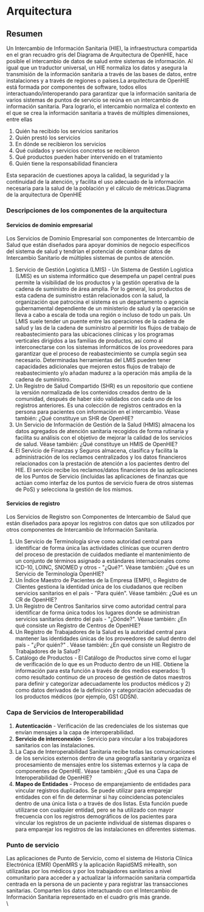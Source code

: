 # Arquitectura

## **Resumen** <a href="#resumen" id="resumen"></a>

Un Intercambio de Información Sanitaria (HIE), la infraestructura compartida en el gran recuadro gris del Diagrama de Arquitectura de OpenHIE, hace posible el intercambio de datos de salud entre sistemas de información. Al igual que un traductor universal, un HIE normaliza los datos y asegura la transmisión de la información sanitaria a través de las bases de datos, entre instalaciones y a través de regiones o países.La arquitectura de OpenHIE está formada por componentes de software, todos ellos interactuando/interoperando para garantizar que la información sanitaria de varios sistemas de puntos de servicio se reúna en un intercambio de información sanitaria. Para lograrlo, el intercambio normaliza el contexto en el que se crea la información sanitaria a través de múltiples dimensiones, entre ellas

1. Quién ha recibido los servicios sanitarios
2. Quién prestó los servicios
3. En dónde se recibieron los servicios
4. Qué cuidados y servicios concretos se recibieron
5. Qué productos pueden haber intervenido en el tratamiento
6. Quién tiene la responsabilidad financiera

Esta separación de cuestiones apoya la calidad, la seguridad y la continuidad de la atención, y facilita el uso adecuado de la información necesaria para la salud de la población y el cálculo de métricas.Diagrama de la arquitectura de OpenHIE​

### Descripciones de los componentes de la arquitectura <a href="#descripciones-de-los-componentes-de-la-arquitectura" id="descripciones-de-los-componentes-de-la-arquitectura"></a>

#### Servicios de dominio empresarial <a href="#servicios-de-dominio-empresarial" id="servicios-de-dominio-empresarial"></a>

Los Servicios de Dominio Empresarial son componentes de Intercambio de Salud que están diseñados para apoyar dominios de negocio específicos del sistema de salud y tendrían el potencial de combinar datos de Intercambio Sanitario de múltiples sistemas de puntos de atención.

1. Servicio de Gestión Logística (LMIS) - Un Sistema de Gestión Logística (LMIS) es un sistema informático que desempeña un papel central pues permite la visibilidad de los productos y la gestión operativa de la cadena de suministro de área amplia. Por lo general, los productos de esta cadena de suministro están relacionados con la salud, la organización que patrocina el sistema es un departamento o agencia gubernamental dependiente de un ministerio de salud y la operación se lleva a cabo a escala de toda una región o incluso de todo un país. Un LMIS suele tender un puente entre las operaciones de la cadena de salud y las de la cadena de suministro al permitir los flujos de trabajo de reabastecimiento para las ubicaciones clínicas y los programas verticales dirigidos a las familias de productos, así como al interconectarse con los sistemas informáticos de los proveedores para garantizar que el proceso de reabastecimiento se cumpla según sea necesario. Determinadas herramientas del LMIS pueden tener capacidades adicionales que mejoren estos flujos de trabajo de reabastecimiento y/o añadan madurez a la operación más amplia de la cadena de suministro.
2. Un Registro de Salud Compartido (SHR) es un repositorio que contiene la versión normalizada de los contenidos creados dentro de la comunidad, después de haber sido validados con cada uno de los registros anteriores. Es una colección de registros centrados en la persona para pacientes con información en el intercambio. Véase también: ¿Qué constituye un SHR de OpenHIE?
3. Un Servicio de Información de Gestión de la Salud (HMIS) almacena los datos agregados de atención sanitaria recogidos de forma rutinaria y facilita su análisis con el objetivo de mejorar la calidad de los servicios de salud. Véase también: ¿Qué constituye un HMIS de OpenHIE?
4. El Servicio de Finanzas y Seguros almacena, clasifica y facilita la administración de los reclamos centralizados y los datos financieros relacionados con la prestación de atención a los pacientes dentro del HIE. El servicio recibe los reclamos/datos financieros de las aplicaciones de los Puntos de Servicio (incluidas las aplicaciones de finanzas que actúan como interfaz de los puntos de servicio fuera de otros sistemas de PoS) y selecciona la gestión de los mismos.

#### Servicios de registro <a href="#servicios-de-registro" id="servicios-de-registro"></a>

Los Servicios de Registro son Componentes de Intercambio de Salud que están diseñados para apoyar los registros con datos que son utilizados por otros componentes de Intercambio de Información Sanitaria.

1. Un Servicio de Terminología sirve como autoridad central para identificar de forma única las actividades clínicas que ocurren dentro del proceso de prestación de cuidados mediante el mantenimiento de un conjunto de términos asignado a estándares internacionales como ICD-10, LOINC, SNOMED y otros - "¿Qué?". Véase también: ¿Qué es un Servicio de Terminología OpenHIE?
2. Un Índice Maestro de Pacientes de la Empresa (EMPI), o Registro de Clientes gestiona la identidad única de los ciudadanos que reciben servicios sanitarios en el país - "Para quién". Véase también: ¿Qué es un CR de OpenHIE?
3. Un Registro de Centros Sanitarios sirve como autoridad central para identificar de forma única todos los lugares donde se administran servicios sanitarios dentro del país - "¿Dónde?".  Véase también: ¿En qué consiste un Registro de Centros de OpenHIE?
4. Un Registro de Trabajadores de la Salud es la autoridad central para mantener las identidades únicas de los proveedores de salud dentro del país - "¿Por quién?" . Véase también: ¿En qué consiste un Registro de Trabajadores de la Salud?
5. Catálogo de Productos - El Catálogo de Productos sirve como el lugar de verificación de lo que es un Producto dentro de un HIE. Obtiene la información para esta función a través de dos medios esperados: 1) como resultado continuo de un proceso de gestión de datos maestros para definir y categorizar adecuadamente los productos médicos y 2) como datos derivados de la definición y categorización adecuadas de los productos médicos (por ejemplo, GS1 GDSN).

### Capa de Servicios de Interoperabilidad <a href="#capa-de-servicios-de-interoperabilidad" id="capa-de-servicios-de-interoperabilidad"></a>

1. **Autenticación** - Verificación de las credenciales de los sistemas que envían mensajes a la capa de interoperabilidad.
2. **Servicio de interconexión** - Servicio para vincular a los trabajadores sanitarios con las instalaciones.
3. La Capa de Interoperabilidad Sanitaria recibe todas las comunicaciones de los servicios externos dentro de una geografía sanitaria y organiza el procesamiento de mensajes entre los sistemas externos y la capa de componentes de OpenHIE. Véase también: ¿Qué es una Capa de Interoperabilidad de OpenHIE?
4. **Mapeo de Entidades** - Proceso de emparejamiento de entidades para vincular registros duplicados. Se puede utilizar para emparejar entidades con el fin de determinar si hay coincidencias potenciales dentro de una única lista o a través de dos listas. Esta función puede utilizarse con cualquier entidad, pero se ha utilizado con mayor frecuencia con los registros demográficos de los pacientes para vincular los registros de un paciente individual de sistemas dispares o para emparejar los registros de las instalaciones en diferentes sistemas.

### Punto de servicio <a href="#punto-de-servicio" id="punto-de-servicio"></a>

Las aplicaciones de Punto de Servicio, como el sistema de Historia Clínica Electrónica (EMR) OpenMRS y la aplicación RapidSMS mHealth, son utilizadas por los médicos y por los trabajadores sanitarios a nivel comunitario para acceder a y actualizar la información sanitaria compartida centrada en la persona de un paciente y para registrar las transacciones sanitarias. Comparten los datos interactuando con el Intercambio de Información Sanitaria representado en el cuadro gris más grande.\
\
